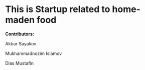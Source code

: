 <h1>This is Startup related to home-maden food</h1>
<b>Contributors:</b>
<p>Akbar Sayakov</p>
<p>Mukhammadnozim Islamov</p>
<p>Dias Mustafin</p>
